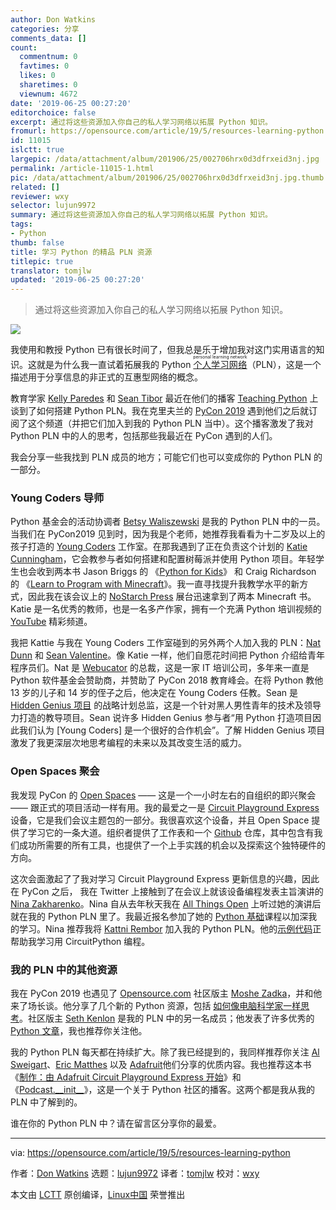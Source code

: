 ```yaml
---
author: Don Watkins
categories: 分享
comments_data: []
count:
  commentnum: 0
  favtimes: 0
  likes: 0
  sharetimes: 0
  viewnum: 4672
date: '2019-06-25 00:27:20'
editorchoice: false
excerpt: 通过将这些资源加入你自己的私人学习网络以拓展 Python 知识。
fromurl: https://opensource.com/article/19/5/resources-learning-python
id: 11015
islctt: true
largepic: /data/attachment/album/201906/25/002706hrx0d3dfrxeid3nj.jpg
permalink: /article-11015-1.html
pic: /data/attachment/album/201906/25/002706hrx0d3dfrxeid3nj.jpg.thumb.jpg
related: []
reviewer: wxy
selector: lujun9972
summary: 通过将这些资源加入你自己的私人学习网络以拓展 Python 知识。
tags:
- Python
thumb: false
title: 学习 Python 的精品 PLN 资源
titlepic: true
translator: tomjlw
updated: '2019-06-25 00:27:20'
---
```



> 
> 通过将这些资源加入你自己的私人学习网络以拓展 Python 知识。
> 
> 
> 


![](/data/attachment/album/201906/25/002706hrx0d3dfrxeid3nj.jpg)


我使用和教授 Python 已有很长时间了，但我总是乐于增加我对这门实用语言的知识。这就是为什么我一直试着拓展我的 Python <ruby> <a href="https://en.wikipedia.org/wiki/Personal_learning_network">  个人学习网络 </a> <rt>  personal learning network </rt></ruby>（PLN），这是一个描述用于分享信息的非正式的互惠型网络的概念。


教育学家 [Kelly Paredes](https://www.teachingpython.fm/hosts/kellypared) 和 [Sean Tibor](https://twitter.com/smtibor) 最近在他们的播客 [Teaching Python](https://www.teachingpython.fm/20) 上谈到了如何搭建 Python PLN。我在克里夫兰的 [PyCon 2019](https://us.pycon.org/2019/) 遇到他们之后就订阅了这个频道（并把它们加入到我的 Python PLN 当中）。这个播客激发了我对 Python PLN 中的人的思考，包括那些我最近在 PyCon 遇到的人们。


我会分享一些我找到 PLN 成员的地方；可能它们也可以变成你的 Python PLN 的一部分。


### Young Coders 导师


Python 基金会的活动协调者 [Betsy Waliszewski](https://www.linkedin.com/in/betsywaliszewski) 是我的 Python PLN 中的一员。当我们在 PyCon2019 见到时，因为我是个老师，她推荐我看看为十二岁及以上的孩子打造的 [Young Coders](https://us.pycon.org/2019/events/letslearnpython/) 工作室。在那我遇到了正在负责这个计划的 [Katie Cunningham](https://www.linkedin.com/in/kcunning/)，它会教参与者如何搭建和配置树莓派并使用 Python 项目。年轻学生也会收到两本书 Jason Briggs 的 《[Python for Kids](https://nostarch.com/pythonforkids)》 和 Craig Richardson 的 《[Learn to Program with Minecraft](https://nostarch.com/programwithminecraft)》。我一直寻找提升我教学水平的新方式，因此我在该会议上的 [NoStarch Press](https://nostarch.com/) 展台迅速拿到了两本 Minecraft 书。Katie 是一名优秀的教师，也是一名多产作家，拥有一个充满 Python 培训视频的 [YouTube](https://www.youtube.com/c/KatieCunningham) 精彩频道。


我把 Kattie 与我在 Young Coders 工作室碰到的另外两个人加入我的 PLN：[Nat Dunn](https://www.linkedin.com/in/natdunn/) 和 [Sean Valentine](https://www.linkedin.com/in/sean-valentine-b370349b/)。像 Katie 一样，他们自愿花时间把 Python 介绍给青年程序员们。Nat 是 [Webucator](https://www.webucator.com/) 的总裁，这是一家 IT 培训公司，多年来一直是 Python 软件基金会赞助商，并赞助了 PyCon 2018 教育峰会。在将 Python 教他 13 岁的儿子和 14 岁的侄子之后，他决定在 Young Coders 任教。Sean 是 [Hidden Genius 项目](http://www.hiddengeniusproject.org/) 的战略计划总监，这是一个针对黑人男性青年的技术及领导力打造的教导项目。Sean 说许多 Hidden Genius 参与者“用 Python 打造项目因此我们认为 [Young Coders] 是一个很好的合作机会”。了解 Hidden Genius 项目激发了我更深层次地思考编程的未来以及其改变生活的威力。


### Open Spaces 聚会


我发现 PyCon 的 [Open Spaces](https://us.pycon.org/2019/events/open-spaces/) —— 这是一个一小时左右的自组织的即兴聚会 —— 跟正式的项目活动一样有用。我的最爱之一是 [Circuit Playground Express](https://www.adafruit.com/product/3333) 设备，它是我们会议主题包的一部分。我很喜欢这个设备，并且 Open Space 提供了学习它的一条大道。组织者提供了工作表和一个 [Github](https://github.com/adafruit/PyCon2019) 仓库，其中包含有我们成功所需要的所有工具，也提供了一个上手实践的机会以及探索这个独特硬件的方向。


这次会面激起了了我对学习 Circuit Playground Express 更新信息的兴趣，因此在 PyCon 之后， 我在 Twitter 上接触到了在会议上就该设备编程发表主旨演讲的 [Nina Zakharenko](https://twitter.com/nnja)。Nina 自从去年秋天我在 [All Things Open](https://allthingsopen.org/) 上听过她的演讲后就在我的 Python PLN 里了。我最近报名参加了她的 [Python 基础](https://frontendmasters.com/courses/python/)课程以加深我的学习。Nina 推荐我将 [Kattni Rembor](https://twitter.com/kattni) 加入我的 Python PLN。他的[示例代码](https://github.com/kattni/ChiPy_2018)正帮助我学习用 CircuitPython 编程。


### 我的 PLN 中的其他资源


我在 PyCon 2019 也遇见了 [Opensource.com](http://Opensource.com) 社区版主 [Moshe Zadka](https://opensource.com/users/moshez)，并和他来了场长谈。他分享了几个新的 Python 资源，包括 [如何像电脑科学家一样思考](http://openbookproject.net/thinkcs/python/english3e/)。社区版主 [Seth Kenlon](https://opensource.com/users/seth) 是我的 PLN 中的另一名成员；他发表了许多优秀的 [Python 文章](https://www.google.com/search?source=hp&ei=gVToXPq-FYXGsAW-mZ_YAw&q=site%3Aopensource.com+%22Seth+Kenlon%22+%2B+Python&oq=site%3Aopensource.com+%22Seth+Kenlon%22+%2B+Python&gs_l=psy-ab.12...627.15303..15584...1.0..0.176.2802.4j21......0....1..gws-wiz.....0..35i39j0j0i131j0i67j0i20i263.r2SAW3dxlB4)，我也推荐你关注他。


我的 Python PLN 每天都在持续扩大。除了我已经提到的，我同样推荐你关注 [Al Sweigart](http://alsweigart.com/)、[Eric Matthes](https://twitter.com/ehmatthes?lang=en) 以及 [Adafruit](https://twitter.com/adafruit)他们分享的优质内容。我也推荐这本书《[制作：由 Adafruit Circuit Playground Express 开始](https://www.adafruit.com/product/3944)》和《[Podcast.\_\_init\_\_](https://www.pythonpodcast.com/episodes/)》，这是一个关于 Python 社区的播客。这两个都是我从我的 PLN 中了解到的。


谁在你的 Python PLN 中？请在留言区分享你的最爱。




---


via: <https://opensource.com/article/19/5/resources-learning-python>


作者：[Don Watkins](https://opensource.com/users/don-watkins) 选题：[lujun9972](https://github.com/lujun9972) 译者：[tomjlw](https://github.com/tomjlw) 校对：[wxy](https://github.com/wxy)


本文由 [LCTT](https://github.com/LCTT/TranslateProject) 原创编译，[Linux中国](https://linux.cn/) 荣誉推出